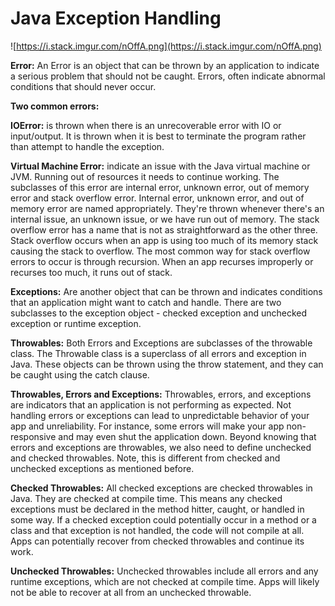 # Java Exception Handling

![https://i.stack.imgur.com/nOffA.png](https://i.stack.imgur.com/nOffA.png)

**Error:**
An Error is an object that can be thrown by an application to indicate a serious problem that should not be caught. Errors, often indicate abnormal conditions that should never occur.

**Two common errors:**

**IOError:**  is thrown when there is an unrecoverable error with IO or input/output. It is thrown when it is best to terminate the program rather than attempt to handle the exception.

**Virtual Machine Error:** indicate an issue with the Java virtual machine or JVM. Running out of resources it needs to continue working. The subclasses of this error are internal error, unknown error, out of memory error and stack overflow error. Internal error, unknown error, and out of memory error are named appropriately. They're thrown whenever there's an internal issue, an unknown issue, or we have run out of memory. The stack overflow error has a name that is not as straightforward as the other three. Stack overflow occurs when an app is using too much of its memory stack causing the stack to overflow. The most common way for stack overflow errors to occur is through recursion. When an app recurses improperly or recurses too much, it runs out of stack.

**Exceptions:**
Are another object that can be thrown and indicates conditions that an application might want to catch and handle.
There are two subclasses to the exception object - checked exception and unchecked exception or runtime exception.

**Throwables:**
Both Errors and Exceptions are subclasses of the throwable class. The Throwable class is a superclass of all errors and exception in Java. These objects can be thrown using the throw statement, and they can be caught using the catch clause.

**Throwables, Errors and Exceptions:**
Throwables, errors, and exceptions are indicators that an application is not performing as expected. Not handling errors or exceptions can lead to unpredictable behavior of your app and unreliability. For instance, some errors will make your app non-responsive and may even shut the application down. Beyond knowing that errors and exceptions are throwables, we also need to define unchecked and checked throwables. Note, this is different from checked and unchecked exceptions as mentioned before.

**Checked Throwables:**
All checked exceptions are checked throwables in Java. They are checked at compile time. This means any checked exceptions must be declared in the method hitter, caught, or handled in some way. If a checked exception could potentially occur in a method or a class and that exception is not handled, the code will not compile at all. Apps can potentially recover from checked throwables and continue its work.

**Unchecked Throwables:**
Unchecked throwables include all errors and any runtime exceptions, which are not checked at compile time. Apps will likely not be able to recover at all from an unchecked throwable.
